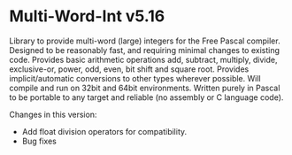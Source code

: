 # Multi-Word-Int v5.16
Library to provide multi-word (large) integers for the Free Pascal compiler.
Designed to be reasonably fast, and requiring minimal changes to existing code.
Provides basic arithmetic operations add, subtract, multiply, divide, exclusive-or, power, odd, even, bit shift and square root.
Provides implicit/automatic conversions to other types wherever possible.
Will compile and run on 32bit and 64bit environments.
Written purely in Pascal to be portable to any target and reliable (no assembly or C language code).

Changes in this version:
-	Add float division operators for compatibility.
-	Bug fixes
